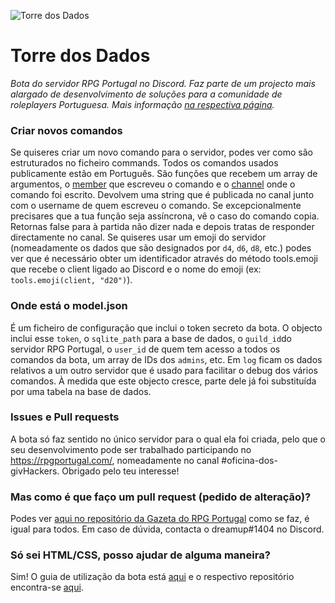 ![Torre dos Dados](https://rpgportugal.com/torres/img/torredosdados.jpg)

# Torre dos Dados
*Bota do servidor RPG Portugal no Discord. Faz parte de um projecto mais alargado de desenvolvimento de soluções para a comunidade de roleplayers Portuguesa. Mais informação [na respectiva página](https://rpgportugal.com/torre/).*

### Criar novos comandos
Se quiseres criar um novo comando para o servidor, podes ver como são estruturados no ficheiro commands. Todos os comandos usados publicamente estão em Português. São funções que recebem um array de argumentos, o [member](https://discord.js.org/#/docs/main/stable/class/GuildMember) que escreveu o comando e o [channel](https://discord.js.org/#/docs/main/stable/class/TextChannel) onde o comando foi escrito. Devolvem uma string que é publicada no canal junto com o username de quem escreveu o comando. Se excepcionalmente precisares que a tua função seja assíncrona, vê o caso do comando copia. Retornas false para à partida não dizer nada e depois tratas de responder directamente no canal. Se quiseres usar um emoji do servidor (nomeadamente os dados que são designados por `d4`, `d6`, `d8`, etc.) podes ver que é necessário obter um identificador através do método tools.emoji que recebe o client ligado ao Discord e o nome do emoji (ex: `tools.emoji(client, "d20")`).

### Onde está o model.json
É um ficheiro de configuração que inclui o token secreto da bota. O objecto inclui esse `token`, o `sqlite_path` para a base de dados, o `guild_id`do servidor RPG Portugal, o `user_id` de quem tem acesso a todos os comandos da bota, um array de IDs dos `admins`, etc. Em `log` ficam os dados relativos a um outro servidor que é usado para facilitar o debug dos vários comandos. À medida que este objecto cresce, parte dele já foi substituída por uma tabela na base de dados.

### Issues e Pull requests 
A bota só faz sentido no único servidor para o qual ela foi criada, pelo que o seu desenvolvimento pode ser trabalhado participando no https://rpgportugal.com/, nomeadamente no canal #oficina-dos-givHackers. Obrigado pelo teu interesse! 

### Mas como é que faço um pull request (pedido de alteração)?
Podes ver [aqui no repositório da Gazeta do RPG Portugal](https://github.com/RPG-Portugal/gazeta) como se faz, é igual para todos. Em caso de dúvida, contacta o dreamup#1404 no Discord.

### Só sei HTML/CSS, posso ajudar de alguma maneira?
Sim! O guia de utilização da bota está [aqui](https://github.com/RPG-Portugal/landingpagesrpgpt) e o respectivo repositório encontra-se [aqui](https://github.com/RPG-Portugal/landingpagesrpgpt).
